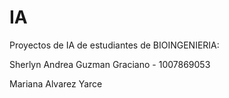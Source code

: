 # IA
Proyectos de IA de estudiantes de BIOINGENIERIA:


Sherlyn Andrea Guzman Graciano - 1007869053


Mariana Alvarez Yarce 
